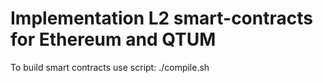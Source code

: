 # Implementation L2 smart-contracts for Ethereum and QTUM

To build smart contracts use script:
./compile.sh

